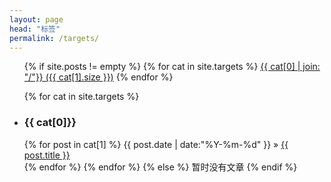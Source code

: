 ```yaml
---
layout: page
head: "标签"
permalink: /targets/
---
```


<ul class="tags-box">
    {% if site.posts != empty %}
        {% for cat in site.targets %}
            <a href="#{{ cat[0] }}" title="{{ cat[0] }}" rel="{{ cat[1].size }}">{{ cat[0] | join: "/"}}<span class="article-size"> ({{ cat[1].size }})</span></a>
        {% endfor %}
</ul>

<ul class="tags-box">
    {% for cat in site.targets %}
        <li id="{{ cat[0] }}"><h3>{{ cat[0]}}</h3></li>
        {% for post in cat[1] %}
            <time datetime="{{ post.date | date:"%Y-%m-%d" }}">{{ post.date | date:"%Y-%m-%d" }}</time> &raquo;
            <a href="{{ site.url }}{{ post.url }}" title="{{ post.title }}">{{ post.title }}</a><br />
        {% endfor %}
    {% endfor %}
    {% else %}
    <span>暂时没有文章</span>
    {% endif %}
</ul>
